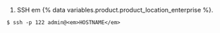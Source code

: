 1. SSH em {% data variables.product.product_location_enterprise %}.
```shell
$ ssh -p 122 admin@<em>HOSTNAME</em>
```
